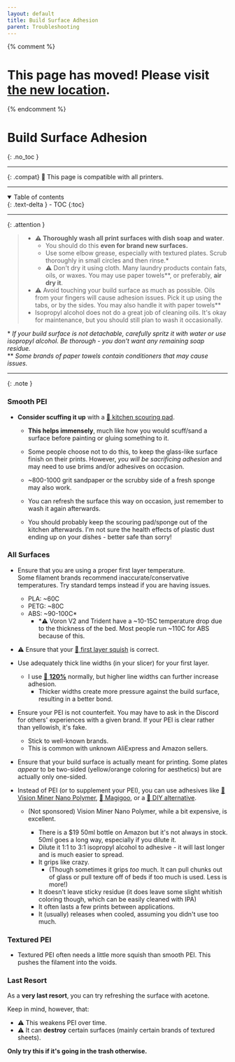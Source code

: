 ```yaml
---
layout: default
title: Build Surface Adhesion
parent: Troubleshooting
---
```

{% comment %} 
# This page has moved! Please visit [the new location](https://ellis3dp.com/Print-Tuning-Guide/articles/troubleshooting/build_surface_adhesion.html).
{% endcomment %}

# Build Surface Adhesion
{: .no_toc }

---

{: .compat}
:dizzy: This page is compatible with all printers.

---
<details open markdown="block">
  <summary>
    Table of contents
  </summary>
  {: .text-delta }
- TOC
{:toc}
</details>

---

{: .attention }
>- **:warning: Thoroughly wash all print surfaces with dish soap and water**.
>    - You should do this **even for brand new surfaces.**
>    - Use some elbow grease, especially with textured plates. Scrub thoroughly in small circles and then rinse.*
>    - :warning: Don't dry it using cloth. Many laundry products contain fats, oils, or waxes. You may use paper towels\*\*, or preferably, **air dry it**.
>- :warning: Avoid touching your build surface as much as possible. Oils from your fingers will cause adhesion issues. Pick it up using the tabs, or by the sides. You may also handle it with paper towels**
>- Isopropyl alcohol does not do a great job of cleaning oils. It's okay for maintenance, but you should still plan to wash it occasionally.

\* *If your build surface is not detachable, carefully spritz it with water or use isopropyl alcohol. Be thorough - you don't want any remaining soap residue.*\
\*\* *Some brands of paper towels contain conditioners that may cause issues.*

---

{: .note }

### Smooth PEI

- **Consider scuffing it up** with a [:page_facing_up: kitchen scouring pad](https://www.scotch-brite.com/3M/en_US/scotch-brite/tools/~/Scotch-Brite-Heavy-Duty-Scour-Pad/?N=4337+3294529207+3294631680&rt=rud).

    - **This helps immensely**, much like how you would scuff/sand a surface before painting or gluing something to it.

    - Some people choose not to do this, to keep the glass-like surface finish on their prints. However, *you will be sacrificing adhesion* and may need to use brims and/or adhesives on occasion.

    - ~800-1000 grit sandpaper or the scrubby side of a fresh sponge may also work.

    - You can refresh the surface this way on occasion, just remember to wash it again afterwards.

    - You should probably keep the scouring pad/sponge out of the kitchen afterwards. I'm not sure the health effects of plastic dust ending up on your dishes - better safe than sorry!

### All Surfaces

- Ensure that you are using a proper first layer temperature.\
Some filament brands recommend inaccurate/conservative temperatures. Try standard temps instead if you are having issues.
    - PLA: ~60C
    - PETG: ~80C
    - ABS: ~90-100C*
        - *:warning: Voron V2 and Trident have a ~10-15C temperature drop due to the thickness of the bed. Most people run ~110C for ABS because of this.


- :warning: Ensure that your [:page_facing_up: first layer squish](../first_layer_squish.md) is correct.

- Use adequately thick line widths (in your slicer) for your first layer.
    - I use [:page_facing_up: **120%**](../a_note_about_line_width.md) normally, but higher line widths can further increase adhesion. 
        - Thicker widths create more pressure against the build surface, resulting in a better bond.

- Ensure your PEI is not counterfeit. You may have to ask in the Discord for others' experiences with a given brand. If your PEI is clear rather than yellowish, it's fake.
    - Stick to well-known brands. 
    - This is common with unknown AliExpress and Amazon sellers.

- Ensure that your build surface is actually meant for printing. Some plates *appear* to be two-sided (yellow/orange coloring for aesthetics) but are actually only one-sided.

- Instead of PEI (or to supplement your PEI), you can use adhesives like [:page_facing_up: Vision Miner Nano Polymer](https://smile.amazon.com/dp/B09JQWFVY3/ref=twister_B09JRGDWFT), [:page_facing_up: Magigoo](https://www.amazon.com/Magigoo-Pen-All-One-Adhesive/dp/B01N2JGTWJ), or a [:page_facing_up: DIY alternative](https://discord.com/channels/460117602945990666/461133450636951552/975445247637217362).
    - (Not sponsored) Vision Miner Nano Polymer, while a bit expensive, is excellent.
    
        - There is a $19 50ml bottle on Amazon but it's not always in stock. 50ml goes a long way, especially if you dilute it.
        - Dilute it 1:1 to 3:1 isopropyl alcohol to adhesive - it will last longer and is much easier to spread.
        - It grips like crazy. 
            - (Though sometimes it grips *too* much. It can pull chunks out of glass or pull texture off of beds if too much is used. Less is more!)
        - It doesn't leave sticky residue (it does leave some slight whitish coloring though, which can be easily cleaned with IPA)
        - It often lasts a few prints between applications.
        - It (usually) releases when cooled, assuming you didn't use too much.

### Textured PEI

- Textured PEI often needs a little more squish than smooth PEI. This pushes the filament into the voids.

### Last Resort
As a **very last resort**, you can try refreshing the surface with acetone. 

Keep in mind, however, that:
 - :warning: This weakens PEI over time.
 - :warning: It can **destroy** certain surfaces (mainly certain brands of textured sheets). 
 
 **Only try this if it's going in the trash otherwise.**
